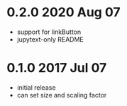 # 0.2.0 2020 Aug 07

* support for linkButton
* jupytext-only README

# 0.1.0 2017 Jul 07

* initial release
* can set size and scaling factor
